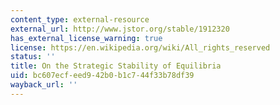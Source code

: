 ```yaml
---
content_type: external-resource
external_url: http://www.jstor.org/stable/1912320
has_external_license_warning: true
license: https://en.wikipedia.org/wiki/All_rights_reserved
status: ''
title: On the Strategic Stability of Equilibria
uid: bc607ecf-eed9-42b0-b1c7-44f33b78df39
wayback_url: ''
---
```

